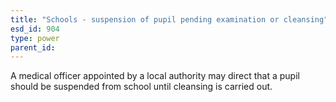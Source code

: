 ```yaml
---
title: "Schools - suspension of pupil pending examination or cleansing"
esd_id: 904
type: power
parent_id:  
---
```


A medical officer appointed by a local authority may direct that a pupil should be suspended from school until cleansing is carried out.


